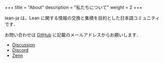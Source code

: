 +++
title = "About"
description = "私たちについて"
weight = 2
+++

lean-ja は，Lean に関する情報の交換と集積を目的とした日本語コミュニティです．

お問い合わせは [GitHub](https://github.com/lean-ja) に記載のメールアドレスからお願いします．

* [Discussion](https://github.com/orgs/lean-ja/discussions)
* [Discord](https://discord.gg/p32ZfnVawh)
* [Zenn](https://zenn.dev/leanja)
